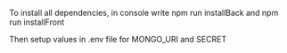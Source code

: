 To install all dependencies, in console write npm run installBack and npm run installFront

Then setup values in .env file for MONGO_URI and SECRET